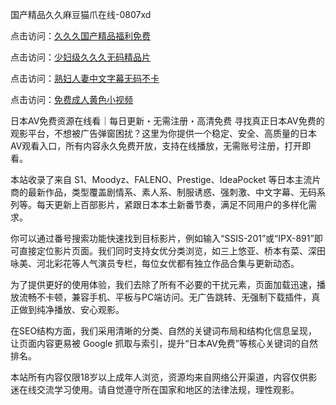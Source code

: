 国产精品久久麻豆猫爪在线-0807xd


点击访问：<a href="https://gsd-agv.pages.dev/">久久久国产精品福利免费</a>

点击访问：<a href="https://rtj-3zo.pages.dev/">少妇级久久久无码精品片</a>

点击访问：<a href="https://heiliaoxwd5i8.pages.dev">熟妇人妻中文字幕无码不卡</a>

点击访问：<a href="https://heiliaoe8ajia.pages.dev">免费成人黄色小视频</a>


日本AV免费资源在线看｜每日更新・无需注册・高清免费
寻找真正日本AV免费的观影平台，不想被广告弹窗困扰？这里为你提供一个稳定、安全、高质量的日本AV观看入口，所有内容永久免费开放，支持在线播放，无需账号注册，打开即看。

本站收录了来自 S1、Moodyz、FALENO、Prestige、IdeaPocket 等日本主流片商的最新作品，类型覆盖剧情系、素人系、制服诱惑、强刺激、中文字幕、无码系列等。每天更新上百部影片，紧跟日本本土新番节奏，满足不同用户的多样化需求。

你可以通过番号搜索功能快速找到目标影片，例如输入“SSIS-201”或“IPX-891”即可直接定位影片页面。我们同时支持女优分类浏览，如三上悠亚、桥本有菜、深田咏美、河北彩花等人气演员专栏，每位女优都有独立作品合集与更新动态。

为了提供更好的使用体验，我们去除了所有不必要的干扰元素，页面加载迅速，播放流畅不卡顿，兼容手机、平板与PC端访问。无广告跳转、无强制下载插件，真正做到纯净播放、安心观影。

在SEO结构方面，我们采用清晰的分类、自然的关键词布局和结构化信息呈现，让页面内容更易被 Google 抓取与索引，提升“日本AV免费”等核心关键词的自然排名。

本站所有内容仅限18岁以上成年人浏览，资源均来自网络公开渠道，内容仅供影迷在线交流学习使用。请自觉遵守所在国家和地区的法律法规，理性观影。


<span style="display:none;">[Canonical link]( https://github.com/635xda/36211 ）</span>
